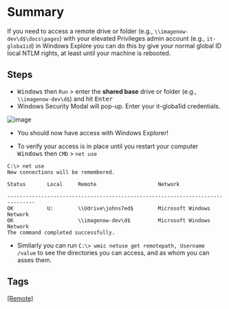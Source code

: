 # Summary
If you need to access a remote drive or folder (e.g., `\\imagenow-dev\d$\docs\pages`) with your elevated Privileges admin account (e.g., `it-globa1id`) in Windows Explore you can do this by give your normal global ID local NTLM rights, at least until your machine is rebooted.

## Steps
- <kbd>Windows</kbd> then `Run` > enter the **shared base** drive or folder (e.g., `\\imagenow-dev\d$`) and hit <kbd>Enter</kbd>
- Windows Security Modal will pop-up. Enter your it-globa1id credentials.

![image](/uploads/6c64ae10a0a9470fb9e609a80b6bd1ae/image.png)

- You should now have access with Windows Explorer!


- To verify your access is in place until you restart your computer <kbd>Windows</kbd> then `CMD` > `net use`

```
C:\> net use
New connections will be remembered.
 
Status       Local     Remote                    Network
 
-------------------------------------------------------------------------------
OK           U:        \\Udrive\johns7ed$        Microsoft Windows Network
OK                     \\imagenow-dev\d$         Microsoft Windows Network
The command completed successfully.

```
- Similarly you can run `C:\> wmic netuse get remotepath, Username /value` to see the directories you can access, and as whom you can asses them. 

## Tags
[[Remote]](https://code.cmich.edu/search?utf8=%E2%9C%93&project_id=365&scope=wiki_blobs&search=RemoteTag)
